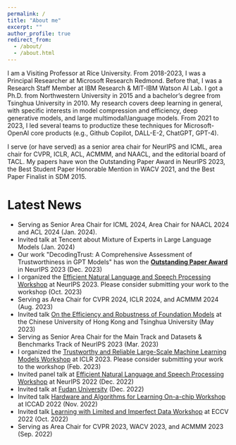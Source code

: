 ```yaml
---
permalink: /
title: "About me"
excerpt: ""
author_profile: true
redirect_from: 
  - /about/
  - /about.html
---
```


I am a Visiting Professor at Rice University. From 2018-2023, I was a Principal Researcher at Microsoft Research Redmond. Before that, I was a Research Staff Member at IBM Research & MIT-IBM Watson AI Lab. I got a Ph.D. from Northwestern University in 2015 and a bachelor’s degree from Tsinghua University in 2010. My research covers deep learning in general, with specific interests in model compression and efficiency, deep generative models, and large multimodal\language models. From 2021 to 2023, I led several teams to productize these techniques for Microsoft-OpenAI core products (e.g., Github Copilot, DALL-E-2, ChatGPT, GPT-4). 

I serve (or have served) as a senior area chair for NeurIPS and ICML, area chair for CVPR, ICLR, ACL, ACMMM, and NAACL, and the editorial board of TACL. My papers have won the Outstanding Paper Award in NeurIPS 2023, the Best Student Paper Honorable Mention in WACV 2021, and the Best Paper Finalist in SDM 2015.

Latest News
======
* Serving as Senior Area Chair for ICML 2024, Area Chair for NAACL 2024 and ACL 2024 (Jan. 2024).
* Invited talk at Tencent about Mixture of Experts in Large Language Models (Jan. 2024)
* Our work "DecodingTrust: A Comprehensive Assessment of Trustworthiness in GPT Models" has won the [**Outstanding Paper Award**](https://blog.neurips.cc/2023/12/11/announcing-the-neurips-2023-paper-awards/) in NeurIPS 2023 (Dec. 2023) <br>
* I organized the [Efficient Natural Language and Speech Processing Workshop](https://neurips2023-enlsp.github.io/) at NeurIPS 2023. Please consider submitting your work to the workshop (Oct. 2023) <br>
* Serving as Area Chair for CVPR 2024, ICLR 2024, and ACMMM 2024 (Aug. 2023) <br>
* Invited talk [On the Efficiency and Robustness of Foundation Models](https://www.ie.cuhk.edu.hk/wp-content/uploads/main/documents/sem1023_Dr.%20CHENG%20Yu_20230509.pdf) at the Chinese University of Hong Kong and Tsinghua University (May 2023) <br>
* Serving as Senior Area Chair for the Main Track and Datasets & Benchmarks Track of NeurIPS 2023 (Mar. 2023) <br>
* I organized the [Trustworthy and Reliable Large-Scale Machine Learning Models Workshop](https://rtml-iclr2023.github.io/cfp.html) at ICLR 2023. Please consider submitting your work to the workshop (Feb. 2023) <br>
* Invited panel talk at [Efficient Natural Language and Speech Processing Workshop](https://neurips2022-enlsp.github.io/) at NeurIPS 2022 (Dec. 2022) <br>
* Invited talk at [Fudan University](https://mp.weixin.qq.com/s/OOIV_Byo6_3g8qLVtFEPpA) (Dec. 2022)<br>
* Invited talk [Hardware and Algorithms for Learning On-a-chip Workshop](https://sites.google.com/rice.edu/iccad-halo-2022/schedule?authuser=0) at ICCAD 2022 (Nov. 2022) <br>
* Invited talk [Learning with Limited and Imperfect Data Workshop](https://eccv2022.ecva.net/program/workshop-schedule/) at ECCV 2022 (Oct. 2022) <br>
* Serving as Area Chair for CVPR 2023, WACV 2023, and ACMMM 2023 (Sep. 2022) <br>
